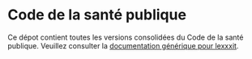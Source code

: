 # Code de la santé publique

Ce dépot contient toutes les versions consolidées du Code de la santé publique. Veuillez consulter la [documentation générique pour lexxxit](https://github.com/lexxxit/documentation).
